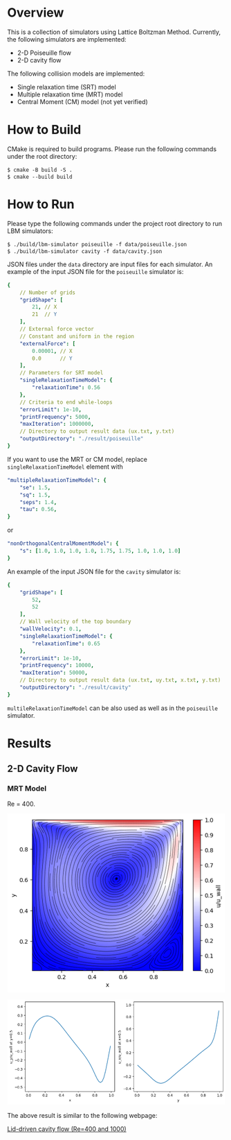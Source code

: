 # Overview

This is a collection of simulators using Lattice Boltzman Method. Currently, the following simulators are implemented:

- 2-D Poiseuille flow
- 2-D cavity flow

The following collision models are implemented:

- Single relaxation time (SRT) model
- Multiple relaxation time (MRT) model
- Central Moment (CM) model (not yet verified)

# How to Build

CMake is required to build programs. Please run the following commands under the root directory:

```terminal
$ cmake -B build -S .
$ cmake --build build
```

# How to Run

Please type the following commands under the project root directory to run LBM simulators:

```terminal
$ ./build/lbm-simulator poiseuille -f data/poiseuille.json
$ ./build/lbm-simulator cavity -f data/cavity.json
```

JSON files under the `data` directory are input files for each simulator.
An example of the input JSON file for the `poiseuille` simulator is:

```yaml
{
    // Number of grids
    "gridShape": [
        21, // X
        21  // Y
    ],
    // External force vector
    // Constant and uniform in the region
    "externalForce": [
        0.00001, // X
        0.0      // Y
    ],
    // Parameters for SRT model
    "singleRelaxationTimeModel": {
        "relaxationTime": 0.56
    },
    // Criteria to end while-loops
    "errorLimit": 1e-10,
    "printFrequency": 5000,
    "maxIteration": 1000000,
    // Directory to output result data (ux.txt, y.txt)
    "outputDirectory": "./result/poiseuille"
}
```

If you want to use the MRT or CM model, replace `singleRelaxationTimeModel` element with

```yaml
"multipleRelaxationTimeModel": {
    "se": 1.5,
    "sq": 1.5,
    "seps": 1.4,
    "tau": 0.56,
}
```

or

```yaml
"nonOrthogonalCentralMomentModel": {
    "s": [1.0, 1.0, 1.0, 1.0, 1.75, 1.75, 1.0, 1.0, 1.0]
}
```

An example of the input JSON file for the `cavity` simulator is:

```yaml
{
    "gridShape": [
        52,
        52
    ],
    // Wall velocity of the top boundary
    "wallVelocity": 0.1,
    "singleRelaxationTimeModel": {
        "relaxationTime": 0.65
    },
    "errorLimit": 1e-10,
    "printFrequency": 10000,
    "maxIteration": 50000,
    // Directory to output result data (ux.txt, uy.txt, x.txt, y.txt)
    "outputDirectory": "./result/cavity"
}
```

`multileRelaxationTimeModel` can be also used as well as in the `poiseuille` simulator.

# Results

## 2-D Cavity Flow

### MRT Model

Re = 400.

![velocityMap](./fig/cavity_mrt_velocity_cmap.png)

![uxuy](./fig/cavity_mrt_ux_uy.png)

The above result is similar to the following webpage:

[Lid-driven cavity flow (Re=400 and 1000)](https://www.math.pku.edu.cn/teachers/tanghz/private/homepage/Lid-drivencavityflow.htm)

